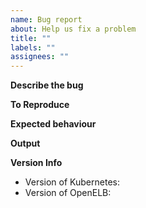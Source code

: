 ```yaml
---
name: Bug report
about: Help us fix a problem
title: ""
labels: ""
assignees: ""
---
```


**Describe the bug**

<!-- A clear and concise description of what the bug is. -->

**To Reproduce**

<!-- 
Steps to reproduce the behaviour:

1. Go to '...'
2. Click on '....'
3. Scroll down to '....'
4. See error 
-->

**Expected behaviour**

<!-- What did you expect to happen? -->

**Output**

<!-- Add the output you're seeing to help explain your problem. -->

**Version Info**

- Version of Kubernetes:
- Version of OpenELB:
